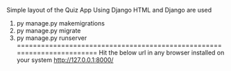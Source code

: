 Simple layout of the Quiz App Using Django
HTML and Django are used 

1) py manage.py makemigrations
2) py manage.py migrate
3) py manage.py runserver
=======================================================================
Hit the below url in any browser installed on your system
http://127.0.0.1:8000/ 

